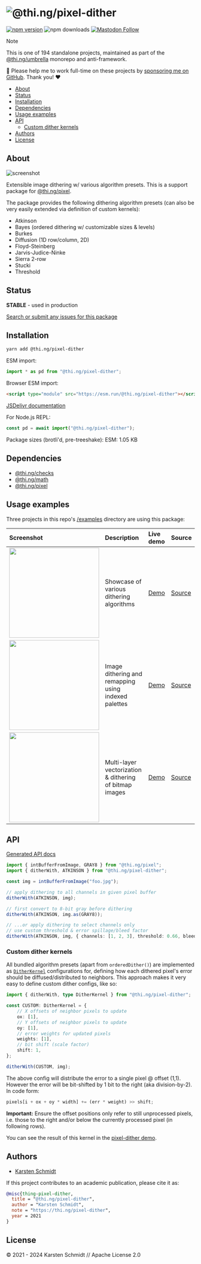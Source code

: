 <!-- This file is generated - DO NOT EDIT! -->
<!-- Please see: https://github.com/thi-ng/umbrella/blob/develop/CONTRIBUTING.md#changes-to-readme-files -->
# ![@thi.ng/pixel-dither](https://media.thi.ng/umbrella/banners-20230807/thing-pixel-dither.svg?fd072b2b)

[![npm version](https://img.shields.io/npm/v/@thi.ng/pixel-dither.svg)](https://www.npmjs.com/package/@thi.ng/pixel-dither)
![npm downloads](https://img.shields.io/npm/dm/@thi.ng/pixel-dither.svg)
[![Mastodon Follow](https://img.shields.io/mastodon/follow/109331703950160316?domain=https%3A%2F%2Fmastodon.thi.ng&style=social)](https://mastodon.thi.ng/@toxi)

> [!NOTE]
> This is one of 194 standalone projects, maintained as part
> of the [@thi.ng/umbrella](https://github.com/thi-ng/umbrella/) monorepo
> and anti-framework.
>
> 🚀 Please help me to work full-time on these projects by [sponsoring me on
> GitHub](https://github.com/sponsors/postspectacular). Thank you! ❤️

- [About](#about)
- [Status](#status)
- [Installation](#installation)
- [Dependencies](#dependencies)
- [Usage examples](#usage-examples)
- [API](#api)
  - [Custom dither kernels](#custom-dither-kernels)
- [Authors](#authors)
- [License](#license)

## About

![screenshot](https://raw.githubusercontent.com/thi-ng/umbrella/develop/assets/examples/pixel-dither.jpg)

Extensible image dithering w/ various algorithm presets. This is a support package for [@thi.ng/pixel](https://github.com/thi-ng/umbrella/tree/develop/packages/pixel).

The package provides the following dithering algorithm presets (can also be
very easily extended via definition of custom kernels):

- Atkinson
- Bayes (ordered dithering w/ customizable sizes & levels)
- Burkes
- Diffusion (1D row/column, 2D)
- Floyd-Steinberg
- Jarvis-Judice-Ninke
- Sierra 2-row
- Stucki
- Threshold

## Status

**STABLE** - used in production

[Search or submit any issues for this package](https://github.com/thi-ng/umbrella/issues?q=%5Bpixel-dither%5D+in%3Atitle)

## Installation

```bash
yarn add @thi.ng/pixel-dither
```

ESM import:

```ts
import * as pd from "@thi.ng/pixel-dither";
```

Browser ESM import:

```html
<script type="module" src="https://esm.run/@thi.ng/pixel-dither"></script>
```

[JSDelivr documentation](https://www.jsdelivr.com/)

For Node.js REPL:

```js
const pd = await import("@thi.ng/pixel-dither");
```

Package sizes (brotli'd, pre-treeshake): ESM: 1.05 KB

## Dependencies

- [@thi.ng/checks](https://github.com/thi-ng/umbrella/tree/develop/packages/checks)
- [@thi.ng/math](https://github.com/thi-ng/umbrella/tree/develop/packages/math)
- [@thi.ng/pixel](https://github.com/thi-ng/umbrella/tree/develop/packages/pixel)

## Usage examples

Three projects in this repo's
[/examples](https://github.com/thi-ng/umbrella/tree/develop/examples)
directory are using this package:

| Screenshot                                                                                                           | Description                                            | Live demo                                           | Source                                                                           |
|:---------------------------------------------------------------------------------------------------------------------|:-------------------------------------------------------|:----------------------------------------------------|:---------------------------------------------------------------------------------|
| <img src="https://raw.githubusercontent.com/thi-ng/umbrella/develop/assets/examples/pixel-dither.jpg" width="240"/>  | Showcase of various dithering algorithms               | [Demo](https://demo.thi.ng/umbrella/pixel-dither/)  | [Source](https://github.com/thi-ng/umbrella/tree/develop/examples/pixel-dither)  |
| <img src="https://raw.githubusercontent.com/thi-ng/umbrella/develop/assets/examples/pixel-indexed.jpg" width="240"/> | Image dithering and remapping using indexed palettes   | [Demo](https://demo.thi.ng/umbrella/pixel-indexed/) | [Source](https://github.com/thi-ng/umbrella/tree/develop/examples/pixel-indexed) |
| <img src="https://raw.githubusercontent.com/thi-ng/umbrella/develop/assets/examples/trace-bitmap.jpg" width="240"/>  | Multi-layer vectorization & dithering of bitmap images | [Demo](https://demo.thi.ng/umbrella/trace-bitmap/)  | [Source](https://github.com/thi-ng/umbrella/tree/develop/examples/trace-bitmap)  |

## API

[Generated API docs](https://docs.thi.ng/umbrella/pixel-dither/)

```ts
import { intBufferFromImage, GRAY8 } from "@thi.ng/pixel";
import { ditherWith, ATKINSON } from "@thi.ng/pixel-dither";

const img = intBufferFromImage("foo.jpg");

// apply dithering to all channels in given pixel buffer
ditherWith(ATKINSON, img);

// first convert to 8-bit gray before dithering
ditherWith(ATKINSON, img.as(GRAY8));

// ...or apply dithering to select channels only
// use custom threshold & error spillage/bleed factor
ditherWith(ATKINSON, img, { channels: [1, 2, 3], threshold: 0.66, bleed: 0.75 });
```

### Custom dither kernels

All bundled algorithm presets (apart from `orderedDither()`) are implemented as
[`DitherKernel`](https://docs.thi.ng/umbrella/pixel-dither/interfaces/DitherKernel.html)
configurations for, defining how each dithered pixel's error should be
diffused/distributed to neighbors. This approach makes it very easy to define
custom dither configs, like so:

```ts
import { ditherWith, type DitherKernel } from "@thi.ng/pixel-dither";

const CUSTOM: DitherKernel = {
    // X offsets of neighbor pixels to update
    ox: [1],
    // Y offsets of neighbor pixels to update
    oy: [1],
    // error weights for updated pixels
    weights: [1],
    // bit shift (scale factor)
    shift: 1,
};

ditherWith(CUSTOM, img);
```

The above config will distribute the error to a single pixel @ offset (1,1).
However the error will be bit-shifted by 1 bit to the right (aka division-by-2).
In code form:

```ts
pixels[i + ox + oy * width] += (err * weight) >> shift;
```

**Important:** Ensure the offset positions only refer to still unprocessed
pixels, i.e. those to the right and/or below the currently processed pixel (in
following rows).

You can see the result of this kernel in the [pixel-dither
demo](https://demo.thi.ng/umbrella/pixel-dither/).

## Authors

- [Karsten Schmidt](https://thi.ng)

If this project contributes to an academic publication, please cite it as:

```bibtex
@misc{thing-pixel-dither,
  title = "@thi.ng/pixel-dither",
  author = "Karsten Schmidt",
  note = "https://thi.ng/pixel-dither",
  year = 2021
}
```

## License

&copy; 2021 - 2024 Karsten Schmidt // Apache License 2.0
